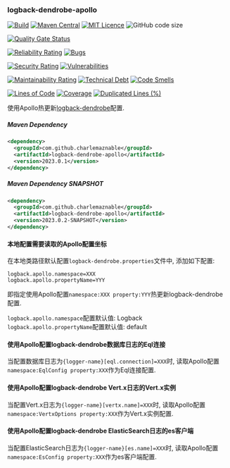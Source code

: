 ### logback-dendrobe-apollo

[![Build](https://github.com/CharLemAznable/logback-dendrobe-apollo/actions/workflows/build.yml/badge.svg)](https://github.com/CharLemAznable/logback-dendrobe-apollo/actions/workflows/build.yml)
[![Maven Central](https://maven-badges.herokuapp.com/maven-central/com.github.charlemaznable/logback-dendrobe-apollo/badge.svg)](https://maven-badges.herokuapp.com/maven-central/com.github.charlemaznable/logback-dendrobe-apollo/)
[![MIT Licence](https://badges.frapsoft.com/os/mit/mit.svg?v=103)](https://opensource.org/licenses/mit-license.php)
![GitHub code size](https://img.shields.io/github/languages/code-size/CharLemAznable/logback-dendrobe-apollo)

[![Quality Gate Status](https://sonarcloud.io/api/project_badges/measure?project=CharLemAznable_logback-dendrobe-apollo&metric=alert_status)](https://sonarcloud.io/dashboard?id=CharLemAznable_logback-dendrobe-apollo)

[![Reliability Rating](https://sonarcloud.io/api/project_badges/measure?project=CharLemAznable_logback-dendrobe-apollo&metric=reliability_rating)](https://sonarcloud.io/dashboard?id=CharLemAznable_logback-dendrobe-apollo)
[![Bugs](https://sonarcloud.io/api/project_badges/measure?project=CharLemAznable_logback-dendrobe-apollo&metric=bugs)](https://sonarcloud.io/dashboard?id=CharLemAznable_logback-dendrobe-apollo)

[![Security Rating](https://sonarcloud.io/api/project_badges/measure?project=CharLemAznable_logback-dendrobe-apollo&metric=security_rating)](https://sonarcloud.io/dashboard?id=CharLemAznable_logback-dendrobe-apollo)
[![Vulnerabilities](https://sonarcloud.io/api/project_badges/measure?project=CharLemAznable_logback-dendrobe-apollo&metric=vulnerabilities)](https://sonarcloud.io/dashboard?id=CharLemAznable_logback-dendrobe-apollo)

[![Maintainability Rating](https://sonarcloud.io/api/project_badges/measure?project=CharLemAznable_logback-dendrobe-apollo&metric=sqale_rating)](https://sonarcloud.io/dashboard?id=CharLemAznable_logback-dendrobe-apollo)
[![Technical Debt](https://sonarcloud.io/api/project_badges/measure?project=CharLemAznable_logback-dendrobe-apollo&metric=sqale_index)](https://sonarcloud.io/dashboard?id=CharLemAznable_logback-dendrobe-apollo)
[![Code Smells](https://sonarcloud.io/api/project_badges/measure?project=CharLemAznable_logback-dendrobe-apollo&metric=code_smells)](https://sonarcloud.io/dashboard?id=CharLemAznable_logback-dendrobe-apollo)

[![Lines of Code](https://sonarcloud.io/api/project_badges/measure?project=CharLemAznable_logback-dendrobe-apollo&metric=ncloc)](https://sonarcloud.io/dashboard?id=CharLemAznable_logback-dendrobe-apollo)
[![Coverage](https://sonarcloud.io/api/project_badges/measure?project=CharLemAznable_logback-dendrobe-apollo&metric=coverage)](https://sonarcloud.io/dashboard?id=CharLemAznable_logback-dendrobe-apollo)
[![Duplicated Lines (%)](https://sonarcloud.io/api/project_badges/measure?project=CharLemAznable_logback-dendrobe-apollo&metric=duplicated_lines_density)](https://sonarcloud.io/dashboard?id=CharLemAznable_logback-dendrobe-apollo)

使用Apollo热更新[logback-dendrobe](https://github.com/CharLemAznable/logback-dendrobe)配置.

##### Maven Dependency

```xml
<dependency>
  <groupId>com.github.charlemaznable</groupId>
  <artifactId>logback-dendrobe-apollo</artifactId>
  <version>2023.0.1</version>
</dependency>
```

##### Maven Dependency SNAPSHOT

```xml
<dependency>
  <groupId>com.github.charlemaznable</groupId>
  <artifactId>logback-dendrobe-apollo</artifactId>
  <version>2023.0.2-SNAPSHOT</version>
</dependency>
```

#### 本地配置需要读取的Apollo配置坐标

在本地类路径默认配置```logback-dendrobe.properties```文件中, 添加如下配置:

```
logback.apollo.namespace=XXX
logback.apollo.propertyName=YYY
```

即指定使用Apollo配置```namespace:XXX property:YYY```热更新logback-dendrobe配置.

```logback.apollo.namespace```配置默认值: Logback
```logback.apollo.propertyName```配置默认值: default

#### 使用Apollo配置logback-dendrobe数据库日志的Eql连接

当配置数据库日志为```{logger-name}[eql.connection]=XXX```时, 读取Apollo配置```namespace:EqlConfig property:XXX```作为Eql连接配置.

#### 使用Apollo配置logback-dendrobe Vert.x日志的Vert.x实例

当配置Vert.x日志为```{logger-name}[vertx.name]=XXX```时, 读取Apollo配置```namespace:VertxOptions property:XXX```作为Vert.x实例配置.

#### 使用Apollo配置logback-dendrobe ElasticSearch日志的es客户端

当配置ElasticSearch日志为```{logger-name}[es.name]=XXX```时, 读取Apollo配置```namespace:EsConfig property:XXX```作为es客户端配置.

